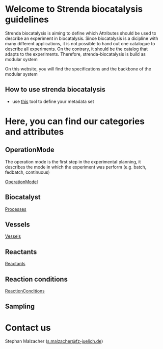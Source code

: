 # Welcome to Strenda biocatalysis guidelines

Strenda biocatalysis is aiming to define which Attributes should be used to describe an experiment in biocatalysis. Since biocatalysis is a dicipline with many different applications, it is not possible to hand out one catalogue to describe all experiments. On the contrary, it should be the catalog that adapts to the experiments. Therefore, strenda-biocatalysis is build as modular system

On this website, you will find the specifications and the backbone of the modular system 

## How to use strenda biocatalysis

- use [this]() tool to define your metadata set


# Here, you can find our categories and attributes

## OperationMode

The operation mode is the first step in the experimental planning, it describes the mode in which the experiment was perform (e.g. batch, fedbatch, continuous)

[OperationModel](ModelExamples/OperationMode/Readme.md)

## Biocatalyst

[Processes](https://github.com/StephanM87/Strenda-biocatalysis/blob/interpreter/ModelExamples/Processes/Readme.md)

## Vessels

[Vessels](ModelExamples/Vessels_and_Volumes/Reamdme.md)

## Reactants

[Reactants](ModelExamples/Reactants/Readme.md)

## Reaction conditions

[ReactionConditions](ModelExamples/Reaction_conditions/Readme.md)

## Sampling


# Contact us

Stephan Malzacher (s.malzacher@fz-juelich.de)
